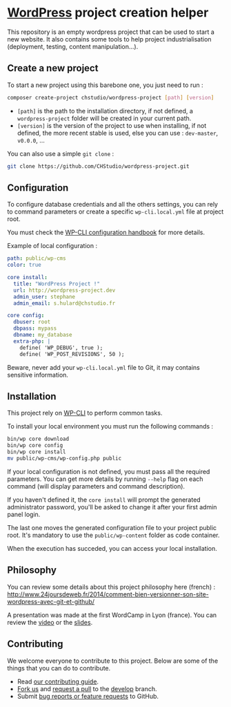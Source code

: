 [WordPress](https://wordpress.org/) project creation helper
===========================================================

This repository is an empty wordpress project that can be used to start a new website. It also contains some tools to
help project industrialisation (deployment, testing, content manipulation...).

## Create a new project

To start a new project using this barebone one, you just need to run :

```bash
composer create-project chstudio/wordpress-project [path] [version]
```

* `[path]` is the path to the installation directory, if not defined, a `wordpress-project` folder will be created in your
current path.
* `[version]` is the version of the project to use when installing, if not defined, the more recent stable is used, else
you can use : `dev-master`, `v0.0.0`, ...

You can also use a simple `git clone` :

```bash
git clone https://github.com/CHStudio/wordpress-project.git
```

## Configuration

To configure database credentials and all the others settings, you can rely to command parameters or create a specific
`wp-cli.local.yml` file at project root.

You must check the [WP-CLI configuration handbook](https://make.wordpress.org/cli/handbook/config/) for more details.

Example of local configuration :

```yml
path: public/wp-cms
color: true

core install:
  title: "WordPress Project !"
  url: http://wordpress-project.dev
  admin_user: stephane
  admin_email: s.hulard@chstudio.fr

core config:
  dbuser: root
  dbpass: mypass
  dbname: my_database
  extra-php: |
    define( 'WP_DEBUG', true );
    define( 'WP_POST_REVISIONS', 50 );
```

Beware, never add your `wp-cli.local.yml` file to Git, it may contains sensitive information.

## Installation

This project rely on [WP-CLI](https://make.wordpress.org/cli/) to perform common tasks.

To install your local environment you must run the following commands :

```bash
bin/wp core download
bin/wp core config
bin/wp core install
mv public/wp-cms/wp-config.php public
```

If your local configuration is not defined, you must pass all the required parameters. You can get more details by
running `--help` flag on each command (will display parameters and command description).

If you haven't defined it, the `core install` will prompt the generated administrator password, you'll be asked to change it
after your first admin panel login.

The last one moves the generated configuration file to your project public root. It's mandatory to use the
`public/wp-content` folder as code container.

When the execution has succeded, you can access your local installation.

## Philosophy

You can review some details about this project philosophy here (french) : http://www.24joursdeweb.fr/2014/comment-bien-versionner-son-site-wordpress-avec-git-et-github/

A presentation was made at the first WordCamp in Lyon (france). You can review the [video](http://wordpress.tv/2015/06/13/stephane-hulard-wordpress-git-et-lintegration-continue/) or the [slides](http://www.slideshare.net/s_hulard/wordpress-gitintegrationcontinuehulardwordcamplyon2015).

## Contributing

We welcome everyone to contribute to this project. Below are some of the things that you can do to contribute.

- Read [our contributing guide](CONTRIBUTING.md).
- [Fork us](https://github.com/chstudio/wordpress-project/fork) and [request a pull](https://github.com/chstudio/wordpress-project/pulls) to the [develop](https://github.com/chstudio/wordpress-project/tree/develop) branch.
- Submit [bug reports or feature requests](https://github.com/chstudio/wordpress-project/issues) to GitHub.
